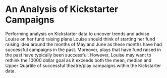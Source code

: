 # An Analysis of Kickstarter Campaigns
Performing analysis on Kickstarter data to uncover trends and advise Louise on her fund raising plans
Louise should think of starting her fund raising idea around the months of May and June as these months have had successful campaigns in the past. Moreover, plays that have fund raised in the past have typically been successful. However, Louise may want to rethink the 10000 dollar goal as it exceeds both the mean, median and Upper Quartile of successful theatre/play campaigns within the Kickstarter data.   
